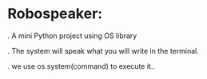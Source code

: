 # Robospeaker:

. A mini Python project using OS library 


. The system will speak what you will write in the terminal.


. we use os.system(command) to execute it..



